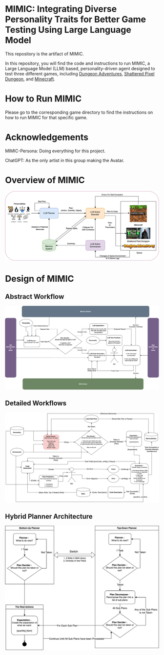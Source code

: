# MIMIC: Integrating Diverse Personality Traits for Better Game Testing Using Large Language Model
This repository is the artifact of MIMIC.

In this repository, you will find the code and instructions to run MIMIC, a Large Language Model (LLM) based, personality-driven agent designed to test three different games, including [Dungeon Adventures](https://github.com/stelmaszczykadrian/Dungeon-Adventures), [Shattered Pixel Dungeon](https://shatteredpixel.com/), and [Minecraft](https://www.minecraft.net/en-us).

# How to Run MIMIC
Please go to the corresponding game directory to find the instructions on how to run MIMIC for that specific game.

# Acknowledgements
MIMIC-Persona: Doing everything for this project.

ChatGPT: As the only artist in this group making the Avatar.

# Overview of MIMIC

![Overview](./images/FORMAL_MIMIC_Overview_Single_Column.png)

# Design of MIMIC

## Abstract Workflow
![Abstract Workflow](./images/MIMIC_Abstract_Workflow.png)

## Detailed Workflows
![Detailed Workflows](./images/MIMIC_Workflow_with_Hybrid_Planner.png)

## Hybrid Planner Architecture
![Hybrid Planner Architecture](./images/MIMIC_Hybrid_Planner_Workflow.png)

[//]: # (## Memory System Architecture)

[//]: # (![Memory System Architecture]&#40;./images/MIMIC_Memory_System_Workflow.png&#41;)